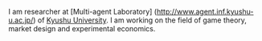 I am researcher at [Multi-agent Laboratory] (http://www.agent.inf.kyushu-u.ac.jp/) of [Kyushu University](http://www.kyushu-u.ac.jp/en/).
I am working on the field of game theory, market design and experimental economics.